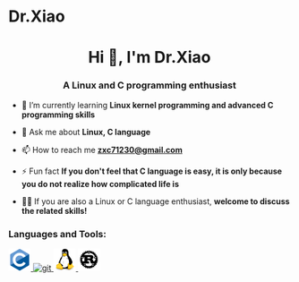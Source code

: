 # Dr.Xiao

<h1 align="center">Hi 👋, I'm Dr.Xiao</h1>
<h3 align="center">A Linux and C programming enthusiast</h3>

- 🌱 I’m currently learning **Linux kernel programming and advanced C programming skills**

- 💬 Ask me about **Linux, C language**

- 📫 How to reach me **zxc71230@gmail.com**

- ⚡ Fun fact **If you don't feel that C language is easy, it is only because you do not realize how complicated life is**

- 👨‍💻 If you are also a Linux or C language enthusiast, **welcome to discuss the related skills!**


<h3 align="left">Languages and Tools:</h3>
<p align="left"> <a href="https://www.cprogramming.com/" target="_blank"> <img src="https://raw.githubusercontent.com/devicons/devicon/master/icons/c/c-original.svg" alt="c" width="40" height="40"/> </a> <a href="https://git-scm.com/" target="_blank"> <img src="https://www.vectorlogo.zone/logos/git-scm/git-scm-icon.svg" alt="git" width="40" height="40"/> </a> <a href="https://www.linux.org/" target="_blank"> <img src="https://raw.githubusercontent.com/devicons/devicon/master/icons/linux/linux-original.svg" alt="linux" width="40" height="40"/> </a> <a href="https://www.rust-lang.org" target="_blank"> <img src="https://raw.githubusercontent.com/devicons/devicon/master/icons/rust/rust-plain.svg" alt="rust" width="40" height="40"/> </a> </p>